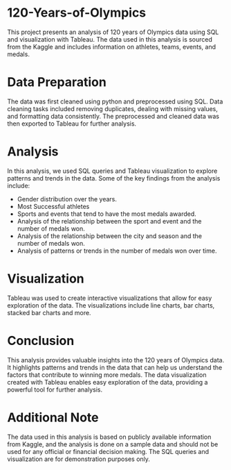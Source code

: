 # 120-Years-of-Olympics
This project presents an analysis of 120 years of Olympics data using SQL and visualization with Tableau. The data used in this analysis is sourced from the Kaggle and includes information on athletes, teams, events, and medals.

# Data Preparation
The data was first cleaned using python and preprocessed using SQL. Data cleaning tasks included removing duplicates, dealing with missing values, and formatting data consistently. The preprocessed and cleaned data was then exported to Tableau for further analysis.

# Analysis
In this analysis, we used SQL queries and Tableau visualization to explore patterns and trends in the data. Some of the key findings from the analysis include:

* Gender distribution over the years.
* Most Successful athletes 
* Sports and events that tend to have the most medals awarded.
* Analysis of the relationship between the sport and event and the number of medals won.
* Analysis of the relationship between the city and season and the number of medals won.
* Analysis of patterns or trends in the number of medals won over time.

# Visualization
Tableau was used to create interactive visualizations that allow for easy exploration of the data. The visualizations include line charts, bar charts, stacked bar charts and more.

# Conclusion
This analysis provides valuable insights into the 120 years of Olympics data. It highlights patterns and trends in the data that can help us understand the factors that contribute to winning more medals. The data visualization created with Tableau enables easy exploration of the data, providing a powerful tool for further analysis.

# Additional Note
The data used in this analysis is based on publicly available information from Kaggle, and the analysis is done on a sample data and should not be used for any official or financial decision making. The SQL queries and visualization are for demonstration purposes only.

